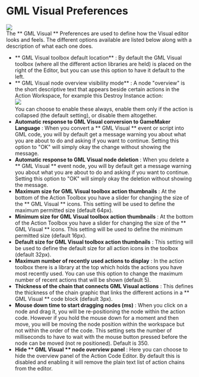 #  GML Visual  Preferences

  
![](https://gms.magecorn.com/Manual/assets/Images/Setup_And_Version/Preferences/Language_GML_Visual_Prefs.png)  
The ** GML Visual ** Preferences are used to define how the Visual
editor looks and feels. The different options available are listed below
along with a description of what each one does.

-   ** GML Visual toolbox default location** : By default the GML Visual
    toolbox (where all the different action libraries are held) is
    placed on the right of the Editor, but you can use this option to
    have it default to the left.
-   ** GML Visual node overview visibility mode** : A node "overview" is
    the short descriptive text that appears beside certain actions in
    the Action Workspace, for example this Destroy Instance action:  
    ![](https://gms.magecorn.com/Manual/assets/Images/Setup_And_Version/Preferences/DragAndDrop_DestroyAction.png)  
    You can choose to enable these always, enable them only if the
    action is collapsed (the default setting), or disable them
    altogether.
-   **Automatic response to GML Visual conversion to GameMaker
    Language** : When you convert a ** GML Visual ** event or script
    into GML code, you will by default get a message warning you about
    what you are about to do and asking if you want to continue. Setting
    this option to "OK" will simply okay the change without showing the
    message.
-   **Automatic response to GML Visual node deletion** : When you delete
    a ** GML Visual ** event node, you will by default get a message
    warning you about what you are about to do and asking if you want to
    continue. Setting this option to "OK" will simply okay the deletion
    without showing the message.
-   **Maximum size for GML Visual toolbox action thumbnails** : At the
    bottom of the Action Toolbox you have a slider for changing the size
    of the ** GML Visual ** icons. This setting will be used to define
    the maximum permitted size (default 64px).
-   **Minimum size for GML Visual toolbox action thumbnails** : At the
    bottom of the Action Toolbox you have a slider for changing the size
    of the ** GML Visual ** icons. This setting will be used to define
    the minimum permitted size (default 16px).
-   **Default size for GML Visual toolbox action thumbnails** : This
    setting will be used to define the default size for all action icons
    in the toolbox (default 32px).
-   **Maximum number of recently used actions to display** : In the
    action toolbox there is a library at the top which holds the actions
    you have most recently used. You can use this option to change the
    maximum number of recent actions that will be shown (default 5).
-   **Thickness of the chain that connects GML Visual actions** : This
    defines the thickness of the chain graphic that links the different
    actions in a ** GML Visual ** code block (default 3px).
-   **Mouse down time to start dragging nodes (ms)** : When you click on
    a node and drag it, you will be re-positioning the node within the
    action code. However if you hold the mouse down for a moment and
    then move, you will be moving the node position within the workspace
    but not within the order of the code. This setting sets the number
    of milliseconds to have to wait with the mouse button pressed before
    the node can be moved (not re positioned). Default is 350.
-   **Hide ** GML Visual ** node overview panel** : Here you can choose
    to hide the overview panel of the Action Code Editor. By default
    this is disabled and enabling it will remove the plain text list of
    action chains from the editor.

